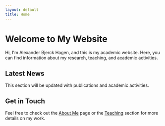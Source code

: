 ```yaml
---
layout: default
title: Home
---
```


# Welcome to My Website

Hi, I'm Alexander Bjerck Hagen, and this is my academic website. Here, you can find information about my research, teaching, and academic activities.

## Latest News
This section will be updated with publications and academic activities.

## Get in Touch
Feel free to check out the [About Me](/about.html) page or the [Teaching](/teaching.html) section for more details on my work.
